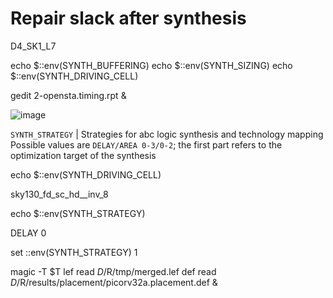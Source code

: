 # Repair slack after synthesis

D4_SK1_L7

echo $::env(SYNTH_BUFFERING)
echo $::env(SYNTH_SIZING)
echo $::env(SYNTH_DRIVING_CELL)

gedit 2-opensta.timing.rpt  &

![image](https://github.com/user-attachments/assets/9e8ddfb4-ef6a-4014-a1f0-e9dfd6652730)

`SYNTH_STRATEGY` | Strategies for abc logic synthesis and technology mapping <br> Possible values are `DELAY/AREA 0-3/0-2`; the first part refers to the optimization target of the synthesis


echo $::env(SYNTH_DRIVING_CELL)

sky130_fd_sc_hd__inv_8

echo $::env(SYNTH_STRATEGY)

DELAY 0

set ::env(SYNTH_STRATEGY) 1





magic -T $T lef read $D/$R/tmp/merged.lef def read $D/$R/results/placement/picorv32a.placement.def &
